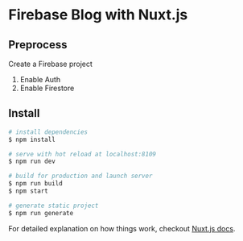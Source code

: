# Firebase Blog with Nuxt.js

## Preprocess

Create a Firebase project
1. Enable Auth
2. Enable Firestore

## Install

``` bash
# install dependencies
$ npm install

# serve with hot reload at localhost:8109
$ npm run dev

# build for production and launch server
$ npm run build
$ npm start

# generate static project
$ npm run generate
```

For detailed explanation on how things work, checkout [Nuxt.js docs](https://nuxtjs.org).
